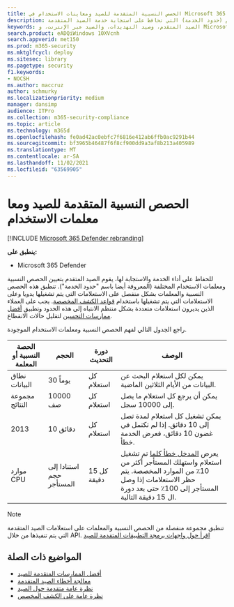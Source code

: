 ```yaml
---
title: الحصص النسبية المتقدمة للصيد ومعاينات الاستخدام في Microsoft 365 Defender
description: فهم مختلف الحصص النسبية ومعاينات الاستخدام (حدود الخدمة) التي تحافظ على استجابة خدمة الصيد المتقدمة
keywords: الصيد المتقدم، وصيد التهديدات، والصيد عبر الإنترنت، و Microsoft 365 Defender، و microsoft 365، و m365، و البحث، و الاستعلام، و بيانات التعقب، و المخطط، و kusto، وحد CPU، وحد الاستعلام، والموارد، والحد الأقصى للنتائج، والحصة النسبية، والمعلمات، والتخصيص
search.product: eADQiWindows 10XVcnh
search.appverid: met150
ms.prod: m365-security
ms.mktglfcycl: deploy
ms.sitesec: library
ms.pagetype: security
f1.keywords:
- NOCSH
ms.author: maccruz
author: schmurky
ms.localizationpriority: medium
manager: dansimp
audience: ITPro
ms.collection: m365-security-compliance
ms.topic: article
ms.technology: m365d
ms.openlocfilehash: fe0ad42ac0ebfc7f6816e412ab6ffb0ac9291b44
ms.sourcegitcommit: bf3965b46487f6f8cf900dd9a3af8b213a405989
ms.translationtype: MT
ms.contentlocale: ar-SA
ms.lasthandoff: 11/02/2021
ms.locfileid: "63569905"
---
```

# <a name="advanced-hunting-quotas-and-usage-parameters"></a>الحصص النسبية المتقدمة للصيد ومعا معلمات الاستخدام

[!INCLUDE [Microsoft 365 Defender rebranding](../includes/microsoft-defender.md)]


**ينطبق على:**
- Microsoft 365 Defender

للحفاظ على أداء الخدمة والاستجابة لها، يقوم الصيد المتقدم بتعيين الحصص النسبية ومعلمات الاستخدام المختلفة (المعروفة أيضا باسم "حدود الخدمة"). تنطبق هذه الحصص النسبية والمعلمات بشكل منفصل على الاستعلامات التي يتم تشغيلها يدويا وعلى الاستعلامات التي يتم تشغيلها باستخدام [قواعد الكشف المخصصة](custom-detection-rules.md). يجب على العملاء الذين يديرون استعلامات متعددة بشكل منتظم الانتباه إلى هذه الحدود وتطبيق [أفضل ممارسات التحسين](advanced-hunting-best-practices.md) لتقليل حالات الانقطاع.

راجع الجدول التالي لفهم الحصص النسبية ومعلمات الاستخدام الموجودة.

| الحصة النسبية أو المعلمة | الحجم | دورة التحديث | الوصف |
|--|--|--|--|
| نطاق البيانات | 30 يوماً | كل استعلام | يمكن لكل استعلام البحث عن البيانات من الأيام الثلاثين الماضية. |
| مجموعة النتائج | 10000 صف | كل استعلام | يمكن أن يرجع كل استعلام ما يصل إلى 10000 سجل. |
| 2013 | 10 دقائق | كل استعلام | يمكن تشغيل كل استعلام لمدة تصل إلى 10 دقائق. إذا لم تكتمل في غضون 10 دقائق، فعرض الخدمة خطأ.
| موارد CPU | استنادا إلى حجم المستأجر | كل 15 دقيقة | يعرض [المدخل خطأ كلما](advanced-hunting-errors.md) تم تشغيل استعلام واستهلك المستأجر أكثر من 10٪ من الموارد المخصصة. يتم حظر الاستعلامات إذا وصل المستأجر إلى 100٪ حتى بعد دورة ال 15 دقيقة التالية. |

>[!NOTE] 
>تنطبق مجموعة منفصلة من الحصص النسبية والمعلمات على استعلامات الصيد المتقدمة التي يتم تنفيذها من خلال API. [اقرأ حول واجهات برمجة التطبيقات المتقدمة للصيد](./api-advanced-hunting.md)

## <a name="related-topics"></a>المواضيع ذات الصلة

- [أفضل الممارسات المتقدمة للصيد](advanced-hunting-best-practices.md)
- [معالجة أخطاء الصيد المتقدمة](advanced-hunting-errors.md)
- [نظرة عامة متقدمة حول الصيد](advanced-hunting-overview.md)
- [نظرة عامة على الكشف المخصص](custom-detections-overview.md)